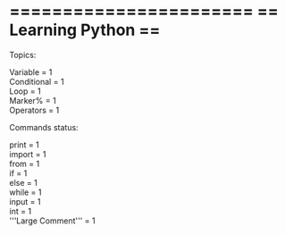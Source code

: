=======================
==  Learning Python  ==
=======================

Topics:

Variable = 1                                                                                                              
Conditional = 1                                                                                                         
Loop = 1  
Marker% = 1                                                                                                             
Operators = 1                                                                                                             

Commands status:

print = 1                                                                                                                  
import = 1                                                                                                                 
from = 1                                                                                                                 
if = 1                                                                                                                 
else = 1                                                                                                                 
while = 1                                                                                                                 
input = 1                                                                                                                 
int = 1                                                                                                                    
'''Large Comment''' = 1                                                                                                   



